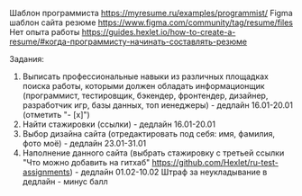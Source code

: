 Шаблон программиста https://myresume.ru/examples/programmist/ 
Figma шаблон сайта резюме https://www.figma.com/community/tag/resume/files
Нет опыта работы https://guides.hexlet.io/how-to-create-a-resume/#когда-программисту-начинать-составлять-резюме 

Задания:
1) Выписать профессиональные навыки из различных площадках поиска работы, которыми должен обладать информационщик (программист, тестировщик, бэкендер, фронтендер, дизайнер, разработчик игр, базы данных, топ иенеджеры) - дедлайн 16.01-20.01
(отметить "- [x]")
2) Найти стажировки (ссылки) - дедлайн 16.01-20.01
3) Выбор дизайна сайта (отредактировать под себя: имя, фамилия, фото моё) - дедлайн 23.01-31.01
4) Наполнение данного сайта (выбрать стажировку с третьей ссылки "Что можно добавить на гитхаб" https://github.com/Hexlet/ru-test-assignments) - дедлайн 01.02-10.02
Штраф за неукладывание в дедлайн - минус балл
